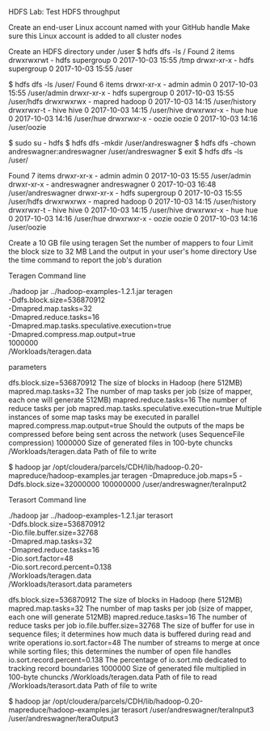 HDFS Lab: Test HDFS throughput

Create an end-user Linux account named with your GitHub handle
Make sure this Linux account is added to all cluster nodes

Create an HDFS directory under /user
$ hdfs dfs -ls /
Found 2 items
drwxrwxrwt   - hdfs supergroup          0 2017-10-03 15:55 /tmp
drwxr-xr-x   - hdfs supergroup          0 2017-10-03 15:55 /user

$ hdfs dfs -ls /user/
Found 6 items
drwxr-xr-x   - admin  admin               0 2017-10-03 15:55 /user/admin
drwxr-xr-x   - hdfs   supergroup          0 2017-10-03 15:55 /user/hdfs
drwxrwxrwx   - mapred hadoop              0 2017-10-03 14:15 /user/history
drwxrwxr-t   - hive   hive                0 2017-10-03 14:15 /user/hive
drwxrwxr-x   - hue    hue                 0 2017-10-03 14:16 /user/hue
drwxrwxr-x   - oozie  oozie               0 2017-10-03 14:16 /user/oozie

$ sudo su - hdfs
$ hdfs dfs -mkdir /user/andreswagner
$ hdfs dfs -chown andreswagner:andreswagner /user/andreswagner
$ exit
$ hdfs dfs -ls /user/

Found 7 items
drwxr-xr-x   - admin        admin                 0 2017-10-03 15:55 /user/admin
drwxr-xr-x   - andreswagner andreswagner          0 2017-10-03 16:48 /user/andreswagner
drwxr-xr-x   - hdfs         supergroup            0 2017-10-03 15:55 /user/hdfs
drwxrwxrwx   - mapred       hadoop                0 2017-10-03 14:15 /user/history
drwxrwxr-t   - hive         hive                  0 2017-10-03 14:15 /user/hive
drwxrwxr-x   - hue          hue                   0 2017-10-03 14:16 /user/hue
drwxrwxr-x   - oozie        oozie                 0 2017-10-03 14:16 /user/oozie

Create a 10 GB file using teragen
Set the number of mappers to four
Limit the block size to 32 MB
Land the output in your user's home directory
Use the time command to report the job's duration

Teragen
Command line

./hadoop jar ../hadoop-examples-1.2.1.jar teragen \
    -Ddfs.block.size=536870912 \
    -Dmapred.map.tasks=32 \
    -Dmapred.reduce.tasks=16 \
    -Dmapred.map.tasks.speculative.execution=true \
    -Dmapred.compress.map.output=true \
    1000000 \
    /Workloads/teragen.data


parameters

dfs.block.size=536870912	The size of blocks in Hadoop (here 512MB)
mapred.map.tasks=32	The number of map tasks per job (size of mapper, each one will generate 512MB)
mapred.reduce.tasks=16	The number of reduce tasks per job
mapred.map.tasks.speculative.execution=true	Multiple instances of some map tasks may be executed in parallel
mapred.compress.map.output=true	Should the outputs of the maps be compressed before being sent across the network (uses SequenceFile compression)
1000000	Size of generated files in 100-byte chuncks
/Workloads/teragen.data	Path of file to write

$ hadoop jar /opt/cloudera/parcels/CDH/lib/hadoop-0.20-mapreduce/hadoop-examples.jar teragen -Dmapreduce.job.maps=5 -Ddfs.block.size=32000000 100000000 /user/andreswagner/teraInput2


Terasort
Command line

./hadoop jar ../hadoop-examples-1.2.1.jar terasort \
    -Ddfs.block.size=536870912 \
    -Dio.file.buffer.size=32768 \
    -Dmapred.map.tasks=32 \
    -Dmapred.reduce.tasks=16 \
    -Dio.sort.factor=48 \
    -Dio.sort.record.percent=0.138 \
    /Workloads/teragen.data \
    /Workloads/terasort.data
parameters

dfs.block.size=536870912	The size of blocks in Hadoop (here 512MB)
mapred.map.tasks=32	The number of map tasks per job (size of mapper, each one will generate 512MB)
mapred.reduce.tasks=16	The number of reduce tasks per job
io.file.buffer.size=32768	The size of buffer for use in sequence files; it determines how much data is buffered during read and write operations
io.sort.factor=48	The number of streams to merge at once while sorting files; this determines the number of open file handles
io.sort.record.percent=0.138	The percentage of io.sort.mb dedicated to tracking record boundaries
1000000	Size of generated file multiplied in 100-byte chuncks
/Workloads/teragen.data	Path of file to read
/Workloads/terasort.data	Path of file to write


$ hadoop jar /opt/cloudera/parcels/CDH/lib/hadoop-0.20-mapreduce/hadoop-examples.jar terasort /user/andreswagner/teraInput3 /user/andreswagner/teraOutput3
